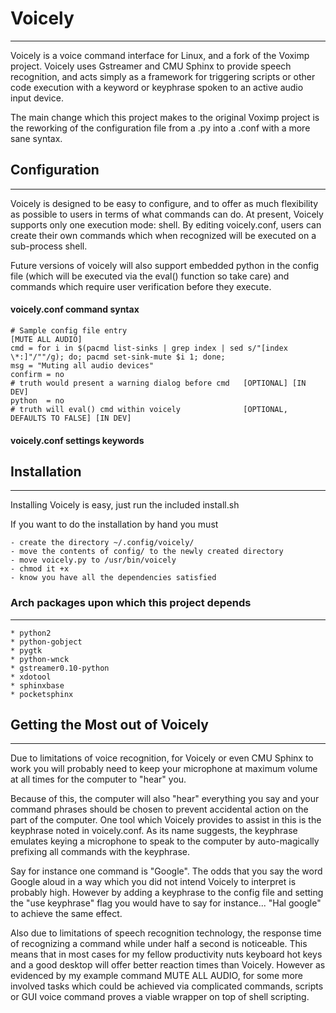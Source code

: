 # Voicely #
----------------------------------
Voicely is a voice command interface for Linux, and a fork of the Voximp 
project. Voicely uses Gstreamer and CMU Sphinx to provide speech recognition,
and acts simply as a framework for triggering scripts or other code execution
with a keyword or keyphrase spoken to an active audio input device.

The main change which this project makes to the original Voximp project is the
reworking of the configuration file from a .py into a .conf with a more sane
syntax.

## Configuration
---------------------------------
Voicely is designed to be easy to configure, and to offer as much flexibility
as possible to users in terms of what commands can do. At present, Voicely
supports only one execution mode: shell. By editing voicely.conf, users can
create their own commands which when recognized will be executed on a
sub-process shell.

Future versions of voicely will also support embedded python in the config
file (which will be executed via the eval() function so take care) and commands
which require user verification before they execute.

#### voicely.conf command syntax
~~~
# Sample config file entry
[MUTE ALL AUDIO]
cmd = for i in $(pacmd list-sinks | grep index | sed s/"[index \*:]"/""/g); do; pacmd set-sink-mute $i 1; done;
msg = "Muting all audio devices"
confirm = no 
# truth would present a warning dialog before cmd   [OPTIONAL] [IN DEV]
python  = no 
# truth will eval() cmd within voicely              [OPTIONAL, DEFAULTS TO FALSE] [IN DEV]
~~~

#### voicely.conf __settings__ keywords


## Installation ##
---------------------------------
Installing Voicely is easy, just run the included install.sh

If you want to do the installation by hand you must
~~~
- create the directory ~/.config/voicely/
- move the contents of config/ to the newly created directory
- move voicely.py to /usr/bin/voicely
- chmod it +x
- know you have all the dependencies satisfied
~~~

### Arch packages upon which this project depends ###
----------------------------------
~~~~
* python2
* python-gobject
* pygtk
* python-wnck
* gstreamer0.10-python
* xdotool
* sphinxbase
* pocketsphinx
~~~~

## Getting the Most out of Voicely ##
--------------------------------
Due to limitations of voice recognition, for Voicely or even CMU Sphinx to work
you will probably need to keep your microphone at maximum volume at all times
for the computer to "hear" you.

Because of this, the computer will also "hear" everything you say and your
command phrases should be chosen to prevent accidental action on the part of
the computer. One tool which Voicely provides to assist in this is the
keyphrase noted in voicely.conf. As its name suggests, the keyphrase emulates
keying a microphone to speak to the computer by auto-magically prefixing all
commands with the keyphrase.

Say for instance one command is "Google". The odds that you say the word Google
aloud in a way which you did not intend Voicely to interpret is probably high.
However by adding a keyphrase to the config file and setting the 
"use keyphrase" flag you would have to say for instance... "Hal google" to
achieve the same effect.

Also due to limitations of speech recognition technology, the response time
of recognizing a command while under half a second is noticeable. This means
that in most cases for my fellow productivity nuts keyboard hot keys and a good
desktop will offer better reaction times than Voicely. However as evidenced by
my example command MUTE ALL AUDIO, for some more involved tasks which could be
achieved via complicated commands, scripts or GUI voice command proves a viable
wrapper on top of shell scripting.
